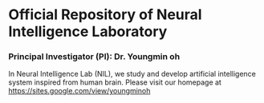 # Official Repository of Neural Intelligence Laboratory
### Principal Investigator (PI): Dr. Youngmin oh

In Neural Intelligence Lab (NIL), we study and develop artificial intelligence system inspired from human brain.
Please visit our homepage at https://sites.google.com/view/youngminoh
